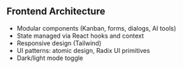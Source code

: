 ## Frontend Architecture
- Modular components (Kanban, forms, dialogs, AI tools)
- State managed via React hooks and context
- Responsive design (Tailwind)
- UI patterns: atomic design, Radix UI primitives
- Dark/light mode toggle
